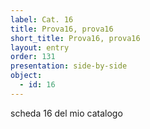```yaml
---
label: Cat. 16
title: Prova16, prova16
short_title: Prova16, prova16
layout: entry
order: 131
presentation: side-by-side
object:
  - id: 16
---
```


scheda 16 del mio catalogo
